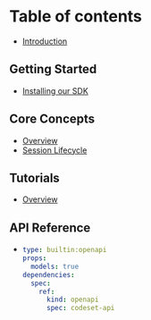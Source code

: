 # Table of contents

* [Introduction](README.md)

## Getting Started

* [Installing our SDK](getting-started/README.md)

## Core Concepts

* [Overview](core-concepts/README.md)
* [Session Lifecycle](core-concepts/session-lifecycle.md)

## Tutorials

* [Overview](tutorials/README.md)

## API Reference
* ```yaml
  type: builtin:openapi
  props:
    models: true
  dependencies:
    spec:
      ref:
        kind: openapi
        spec: codeset-api
  ```
